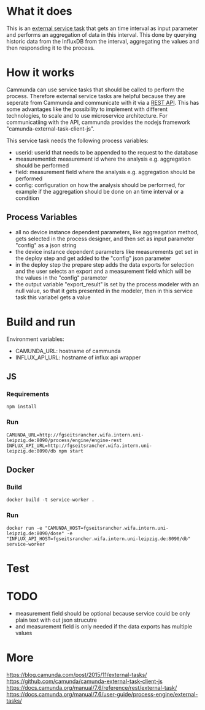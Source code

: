 # What it does
This is an [external service task](https://docs.camunda.org/manual/7.6/user-guide/process-engine/external-tasks/) that gets an time interval as input parameter and performs an aggregation of data in this interval. 
This done by querying historic data from the InfluxDB from the interval, aggregating the values and then responsding it to the process.

# How it works
Cammunda can use service tasks that should be called to perform the process.
Therefore external service tasks are helpful because they are seperate from Cammunda and communicate with it via a [REST API](https://docs.camunda.org/manual/7.6/reference/rest/external-task/). This has some advantages like the possibility to implement with different technologies, to scale and to use microservice architecture.
For communicatiing with the API, cammunda provides the nodejs framework "camunda-external-task-client-js".

This service task needs the following process variables:
- userid: userid that needs to be appended to the request to the database
- measurementid: measurement id where the analysis e.g. aggregation should be performed
- field: measurement field where the analysis e.g. aggregation should be performed
- config: configuration on how the analysis should be performed, for example if the aggregation should be done on an time interval or a condition

## Process Variables
- all no device instance dependent parameters, like aggreagation method, gets selected in the process designer, and then set as input parameter "config" as a json string
- the device instance dependent parameters like measurements get set in the deploy step and get added to the "config" json parameter
- in the deploy step the prepare step adds the data exports for selection and the user selects an export and a measurement field which will be the values in the "config" parameter
- the output variable "export_result" is set by the process modeler with an null value, so that it gets presented in the modeler, then in this service task this variabel gets a value 

# Build and run
Environment variables:
- CAMUNDA_URL: hostname of cammunda
- INFLUX_API_URL: hostname of influx api wrapper

## JS
### Requirements
```
npm install
```

### Run
```
CAMUNDA_URL=http://fgseitsrancher.wifa.intern.uni-leipzig.de:8090/process/engine/engine-rest INFLUX_API_URL=http://fgseitsrancher.wifa.intern.uni-leipzig.de:8090/db npm start
```

## Docker
### Build
```
docker build -t service-worker .
```

### Run
```
docker run -e "CAMUNDA_HOST=fgseitsrancher.wifa.intern.uni-leipzig.de:8090/dose" -e "INFLUX_API_HOST=fgseitsrancher.wifa.intern.uni-leipzig.de:8090/db" service-worker
```

# Test

# TODO
- measurement field should be optional because service could be only plain text with out json strucutre
- and measurement field is only needed if the data exports has multiple values

# More 
https://blog.camunda.com/post/2015/11/external-tasks/
https://github.com/camunda/camunda-external-task-client-js
https://docs.camunda.org/manual/7.6/reference/rest/external-task/
https://docs.camunda.org/manual/7.6/user-guide/process-engine/external-tasks/
